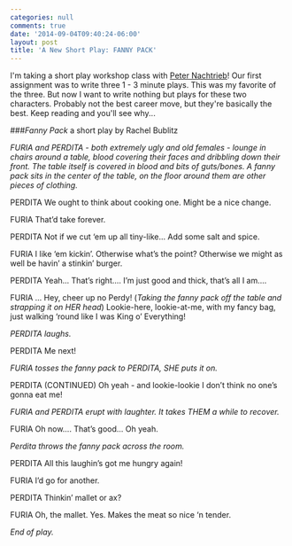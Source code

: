 ```yaml
---
categories: null
comments: true
date: '2014-09-04T09:40:24-06:00'
layout: post
title: 'A New Short Play: FANNY PACK'
---
```


I'm taking a short play workshop class with [Peter Nachtrieb](http://www.peternachtrieb.com/)! Our first assignment was to write three 1 - 3 minute plays. This was my favorite of the three. But now I want to write nothing but plays for these two characters. Probably not the best career move, but they're basically the best. Keep reading and you'll see why...

###*Fanny Pack* a short play by Rachel Bublitz

*FURIA and PERDITA - both extremely ugly and old females - lounge in chairs around a table, blood covering their faces and dribbling down their front. The table itself is covered in blood and bits of guts/bones. A fanny pack sits in the center of the table, on the floor around them are other pieces of clothing.*

PERDITA
We ought to think about cooking one. Might be a nice change.

FURIA
That’d take forever.

PERDITA
Not if we cut ‘em up all tiny-like... Add some salt and spice.

FURIA
I like ‘em kickin’. Otherwise what’s the point? Otherwise we might as well be havin’ a stinkin’ burger.

PERDITA
Yeah... That’s right.... I’m just good and thick, that’s all I am....

FURIA
... Hey, cheer up no Perdy! (*Taking the fanny pack off the table and strapping it on HER head*) Lookie-here, lookie-at-me, with my fancy bag, just walking ‘round like I was King o’ Everything!

*PERDITA laughs.*

PERDITA
Me next!

*FURIA tosses the fanny pack to PERDITA, SHE puts it on.*

PERDITA (CONTINUED)
Oh yeah - and lookie-lookie I don’t think no one’s gonna eat me!

*FURIA and PERDITA erupt with laughter. It takes THEM a while to recover.*

FURIA
Oh now.... That’s good... Oh yeah.

*Perdita throws the fanny pack across the room.*

PERDITA
All this laughin’s got me hungry again!

FURIA
I’d go for another.

PERDITA
Thinkin’ mallet or ax?

FURIA
Oh, the mallet. Yes. Makes the meat so nice ‘n tender.

*End of play.*